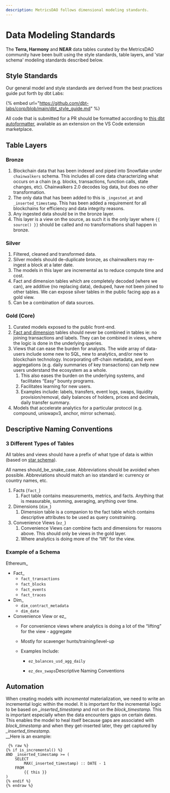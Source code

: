 ```yaml
---
description: MetricsDAO follows dimensional modeling standards.
---
```


# Data Modeling Standards

The **Terra, Harmony** and **NEAR** data tables curated by the MetricsDAO community have been built using the style standards, table layers, and 'star schema' modeling standards described below.

## Style Standards

Our general model and style standards are derived from the best practices guide put forth by dbt Labs:

{% embed url="https://github.com/dbt-labs/corp/blob/main/dbt_style_guide.md" %}

All code that is submitted for a PR should be formatted according to [this dbt autoformatter](https://github.com/henriblancke/dbt-formatter), available as an extension on the VS Code extension marketplace.

## Table Layers

### Bronze

1. Blockchain data that has been indexed and piped into Snowflake under `chainwalkers` schema. This includes all core data characterizing what occurs on a chain (e.g. blocks, transactions, function calls, state changes, etc). Chainwalkers 2.0 decodes log data, but does no other transformation.&#x20;
2. The only data that has been added to this is `_ingested_at` and `_inserted_timestamp`. This has been added a requirement for all blockchains for efficiency and data integrity reasons.
3. Any ingested data should be in the bronze layer.
4. This layer is a view on the source, as such it is the only layer where `{{ source() }}` should be called and no transformations shall happen in bronze.

### Silver

1. Filtered, cleaned and transformed data.
2. Silver models should de-duplicate bronze, as chainwalkers may re-ingest a block at a later date.
3. The models in this layer are incremental as to reduce compute time and cost.
4. Fact and dimension tables which are completely decoded (where we can), are additive (no replacing data), deduped, have not been joined to other tables. We can expose silver tables in the public facing app as a gold view.&#x20;
5. Can be a combination of data sources.

### Gold (Core)

1. Curated models exposed to the public front-end.
2. [Fact and dimension](https://docs.google.com/document/d/1sdtchIcnkzMyP0HLQkA-c3BtE4AWgNFjiGFnhX3YzAs/edit#heading=h.snh3fvv82vz1) tables should never be combined in tables ie: no joining transactions and labels. They can be combined in views, where the logic is done in the underlying queries.&#x20;
3. Views that can ease the burden for analysts. The wide array of data-users include some new to SQL, new to analytics, and/or new to blockchain technology. Incorporating off-chain metadata, and even aggregations (e.g. daily summaries of key transactions) can help new users understand the ecosystem as a whole.&#x20;
   1. This also eases the burden on the underlying systems, and facilitates “Easy” bounty programs.&#x20;
   2. Facilitates learning for new users.
   3. Examples include: labels, transfers, event logs, swaps, liquidity provision/removal, daily balances of holders, prices and decimals, daily transfer summary.
4. Models that accelerate analytics for a particular protocol (e.g. compound, uniswapv3, anchor, mirror schemas).

## Descriptive Naming Conventions

### 3 Different Types of Tables

All tables and views should have a prefix of what type of data is within (based on [star schema](https://docs.google.com/document/d/1GxWCUBkMB55h1Qb8-t42JW7s2yJWe57nsElzE4gMSyc/edit)).

All names should\_be\_snake\_case. Abbreviations should be avoided when possible. Abbreviations should match an iso standard ie: currency or country names, etc.

1. Facts (`fact_`)
   1. Fact table contains measurements, metrics, and facts. Anything that is measurable, summing, averaging, anything over time.
2. Dimensions (`dim_`)
   1. Dimension table is a companion to the fact table which contains descriptive attributes to be used as query constraining.
3. Convenience Views (`ez_`)
   1. Convenience Views can combine facts and dimensions for reasons above. This should only be views in the gold layer.
   2. Where analytics is doing more of the “lift” for the view.

### Example of a Schema

Ethereum\_

* Fact\_
  * `fact_transactions`
  * `fact_blocks`
  * `fact_events`
  * `fact_traces`
* Dim\_
  * `dim_contract_metadata`
  * `dim_date`
* Convenience View or ez\_ &#x20;
  * For convenience views where analytics is doing a lot of the “lifting” for the view - aggregate
  * Mostly for scavenger hunts/training/level-up
  *   Examples Include:

      * `ez_balances_usd_agg_daily`
      *   `ez_dex_swaps`Descriptive Naming Conventions

          ###



## Automation

When creating models with _incremental_ materialization, we need to write an incremental logic within the model. It is important for the incremental logic to be based on _\_inserted\_timestamp_ and not on the _block\_timestamp._ This is important especially when the data encounters gaps on certain dates. This enables the model to heal itself because gaps are associated with _block\_timestamp_ and when they get-inserted later, they get captured by  _\_inserted\_timestamp._\
__Here is an example:

```
 {% raw %}
{% if is_incremental() %}
AND _inserted_timestamp >= (
    SELECT
        MAX(_inserted_timestamp) :: DATE - 1
    FROM
        {{ this }}
)
{% endif %}
{% endraw %}
```

